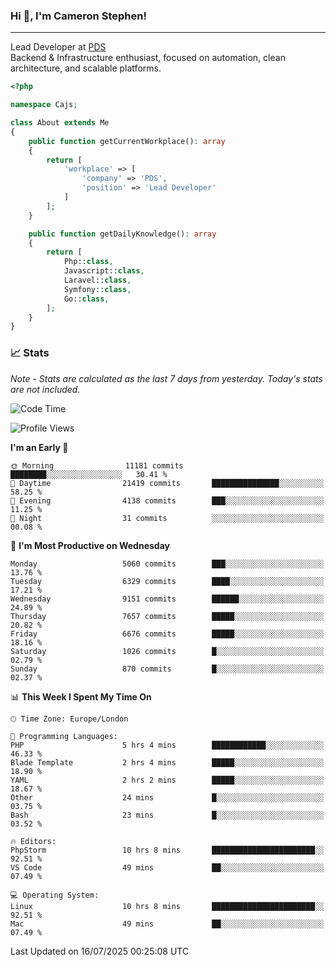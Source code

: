 ### Hi 👋, I'm Cameron Stephen!

---

Lead Developer at [PDS](https://prindatasolutions.co.uk)  
Backend & Infrastructure enthusiast, focused on automation, clean architecture, and scalable platforms.


```php
<?php

namespace Cajs;

class About extends Me
{
    public function getCurrentWorkplace(): array
    {
        return [
            'workplace' => [
                'company' => 'PDS',
                'position' => 'Lead Developer'
            ]
        ];
    }

    public function getDailyKnowledge(): array
    {
        return [
            Php::class,
            Javascript::class,
            Laravel::class,
            Symfony::class,
            Go::class,
        ];
    }
}
```

### 📈 Stats
<p><em>Note - Stats are calculated as the last 7 days from yesterday. Today's stats are not included.</em></p>


<!--START_SECTION:waka-->
![Code Time](http://img.shields.io/badge/Code%20Time-4%2C568%20hrs%2032%20mins-blue)

![Profile Views](http://img.shields.io/badge/Profile%20Views-0-blue)

**I'm an Early 🐤** 

```text
🌞 Morning                11181 commits       ████████░░░░░░░░░░░░░░░░░   30.41 % 
🌆 Daytime                21419 commits       ███████████████░░░░░░░░░░   58.25 % 
🌃 Evening                4138 commits        ███░░░░░░░░░░░░░░░░░░░░░░   11.25 % 
🌙 Night                  31 commits          ░░░░░░░░░░░░░░░░░░░░░░░░░   00.08 % 
```
📅 **I'm Most Productive on Wednesday** 

```text
Monday                   5060 commits        ███░░░░░░░░░░░░░░░░░░░░░░   13.76 % 
Tuesday                  6329 commits        ████░░░░░░░░░░░░░░░░░░░░░   17.21 % 
Wednesday                9151 commits        ██████░░░░░░░░░░░░░░░░░░░   24.89 % 
Thursday                 7657 commits        █████░░░░░░░░░░░░░░░░░░░░   20.82 % 
Friday                   6676 commits        █████░░░░░░░░░░░░░░░░░░░░   18.16 % 
Saturday                 1026 commits        █░░░░░░░░░░░░░░░░░░░░░░░░   02.79 % 
Sunday                   870 commits         █░░░░░░░░░░░░░░░░░░░░░░░░   02.37 % 
```


📊 **This Week I Spent My Time On** 

```text
🕑︎ Time Zone: Europe/London

💬 Programming Languages: 
PHP                      5 hrs 4 mins        ████████████░░░░░░░░░░░░░   46.33 % 
Blade Template           2 hrs 4 mins        █████░░░░░░░░░░░░░░░░░░░░   18.90 % 
YAML                     2 hrs 2 mins        █████░░░░░░░░░░░░░░░░░░░░   18.67 % 
Other                    24 mins             █░░░░░░░░░░░░░░░░░░░░░░░░   03.75 % 
Bash                     23 mins             █░░░░░░░░░░░░░░░░░░░░░░░░   03.52 % 

🔥 Editors: 
PhpStorm                 10 hrs 8 mins       ███████████████████████░░   92.51 % 
VS Code                  49 mins             ██░░░░░░░░░░░░░░░░░░░░░░░   07.49 % 

💻 Operating System: 
Linux                    10 hrs 8 mins       ███████████████████████░░   92.51 % 
Mac                      49 mins             ██░░░░░░░░░░░░░░░░░░░░░░░   07.49 % 
```


 Last Updated on 16/07/2025 00:25:08 UTC
<!--END_SECTION:waka-->
